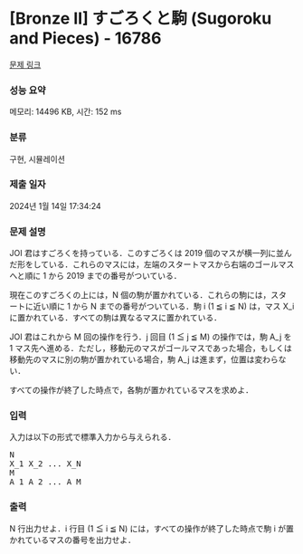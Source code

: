 # [Bronze II] すごろくと駒 (Sugoroku and Pieces) - 16786 

[문제 링크](https://www.acmicpc.net/problem/16786) 

### 성능 요약

메모리: 14496 KB, 시간: 152 ms

### 분류

구현, 시뮬레이션

### 제출 일자

2024년 1월 14일 17:34:24

### 문제 설명

<p>JOI 君はすごろくを持っている．このすごろくは 2019 個のマスが横一列に並んだ形をしている．これらのマスには，左端のスタートマスから右端のゴールマスへと順に 1 から 2019 までの番号がついている．</p>

<p>現在このすごろくの上には，N 個の駒が置かれている．これらの駒には，スタートに近い順に 1 から N までの番号がついている．駒 i (1 ≦ i ≦ N) は，マス X_i に置かれている．すべての駒は異なるマスに置かれている．</p>

<p>JOI 君はこれから M 回の操作を行う．j 回目 (1 ≦ j ≦ M) の操作では，駒 A_j を 1 マス先へ進める．ただし，移動元のマスがゴールマスであった場合，もしくは移動先のマスに別の駒が置かれている場合，駒 A_j は進まず，位置は変わらない．</p>

<p>すべての操作が終了した時点で，各駒が置かれているマスを求めよ．</p>

### 입력 

 <p>入力は以下の形式で標準入力から与えられる．</p>

<pre>N
X_1 X_2 ... X_N
M
A_1 A_2 ... A_M</pre>

### 출력 

 <p>N 行出力せよ．i 行目 (1 ≦ i ≦ N) には，すべての操作が終了した時点で駒 i が置かれているマスの番号を出力せよ．</p>

